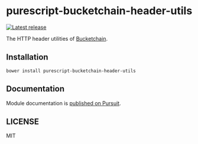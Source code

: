 # purescript-bucketchain-header-utils

[![Latest release](http://img.shields.io/github/release/Bucketchain/purescript-bucketchain-header-utils.svg)](https://github.com/Bucketchain/purescript-bucketchain-header-utils/releases)

The HTTP header utilities of [Bucketchain](https://github.com/Bucketchain/purescript-bucketchain).

## Installation

```
bower install purescript-bucketchain-header-utils
```

## Documentation

Module documentation is [published on Pursuit](http://pursuit.purescript.org/packages/purescript-bucketchain-header-utils).

## LICENSE

MIT

